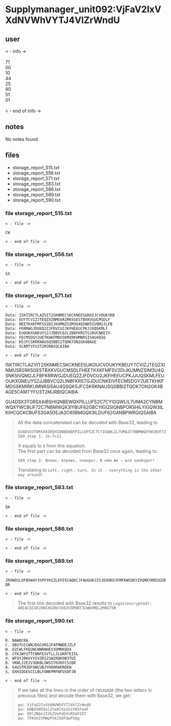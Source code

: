 # Supplymanager_unit092:VjFaV2IxVXdNVWhVYTJ4VlZrWndU
## user
< - info -><br>
<br>
71<br>
00<br>
10<br>
44<br>
25<br>
90<br>
51<br>
01<br>
<br>
< - end of info -><br>
## notes

No notes found

## files
- storage_report_515.txt
- storage_report_556.txt
- storage_report_571.txt
- storage_report_583.txt
- storage_report_586.txt
- storage_report_589.txt
- storage_report_590.txt


### file storage_report_515.txt
```
< - file ->

CW

< - end of file ->
```


### file storage_report_556.txt
```
< - file ->

SX

< - end of file ->
```


### file storage_report_571.txt
```
< - file ->

Data: I5KTIRCTLAZVIT2SKNMECSKCKNEESUKOIJCVOUKYKB
Data: EUYTCVIZJTEQZXINMUSR2RK5GESTBXKVGUCMSDLF
Data: HEETKXKFMFSV2DIJKUMNZSIM3U4QSNK5IVQM2JLFB
Data: FKRRWGJDUEQ2ZJFDVCU2JKFHEEUCPKJJUQSKMLF
Data: EUOUKXGNEUYS2JJBBVCQ2LINBFKRSTGJDUCNKEIV
Data: FECMSDGY2UETKHKFMDGSKMIRKUMNRSI5AU4QSQ
Data: K5JFCSKRKNAUSQSBBI2TQOK7ON2GK4BAGE
Data: 5CAMTYFU3T2MJRBIQCAIBA

< - end of file ->
```

I5KTIRCTLAZVIT2SKNMECSKCKNEESUKOIJCVOUKYKBEUYTCVIZJTEQZXINMUSR2RK5GESTBXKVGUCMSDLFHEETKXKFMFSV2DIJKUMNZSIM3U4QSNK5IVQM2JLFBFKRRWGJDUEQ2ZJFDVCU2JKFHEEUCPKJJUQSKMLFEUOUKXGNEUYS2JJBBVCQ2LINBFKRSTGJDUCNKEIVFECMSDGY2UETKHKFMDGSKMIRKUMNRSI5AU4QSQK5JFCSKRKNAUSQSBBI2TQOK7ON2GK4BAGE5CAMTYFU3T2MJRBIQCAIBA


GU4DSX3TORSXAIBSHIQNBEWQXPILLUFS2C7CYIGQWLIL7UMA2CYNBMWQXYWCBUF72C7NBMWQX3IYBUF62GBCYIGQSIQNBPORSHILYIGQW3ILKIHCQCKCBUFS2GA5DEJA2C65BMGQX3ILDUF62GANBPWRQIQSAIBA
> All the data concatenated can be decoded with Base32, leading to
> ```
> GU4DSX3TORSXAIBSHIQNBEWQXPILLUFS2C7CYIGQWLIL7UMA2CYNBMWQXYWCBUF72C7NBMWQX3IYBUF62GBCYIGQSIQNBPORSHILYIGQW3ILKIHCQCKCBUFS2GA5DEJA2C65BMGQX3ILDUF62GANBPWRQIQSAIBA
> 589_step 1: 2x-7=11  
> ```
> X equals to `9` from this equation.  
> The first part can be decoded from Base32 once again, leading to:
> ```
> 589_step 2: Влево, вправо, поворот, В нём же — всё наоборот!   
> ```
> Translating to `Left, right, turn, In it - everything is the other way around!`


### file storage_report_583.txt
```
< - file ->

QA

< - end of file ->
```


### file storage_report_586.txt
```
< - file ->

< - end of file ->
```


### file storage_report_589.txt
```
< - file ->

JRXWO2LOFBSW4Y3SPFYHIZLEFE5CAQKCJFAUGUKJI5JEUOKOJFMFKWSOKYZVQRKYKM2U2OKCKQZUGV2XKZGUITBSJU4UOVBVJYQCAIBA
DR

< - end of file ->
```
> The first line decoded with Base32 results to 
> `Login(encrypted): ABIACQIGRJ9NIXUZNV3XEXS5M9BT3CWWVMDL2M9GT5N`


### file storage_report_590.txt
```
< - file ->

R. NAWOCRA
C. OB3TUICWNJDGCVRSJF4FMWDEJZLF
W. O2CWLFKEUNCWNRNHEV3OMRKQU4
Q. CFKJWFUTTCNNFESVTLLJLGKRTEI5L
X. WFQYJRKUYVSVZRIZSW2RQKOB3TUI
D. VKWLJ2E2V3QKBLGWSSTKVDFC52QK
A. G4USTMJDFUWCUBJYHOORAKRDEW
S. DXHIQGESCCLBLFONKPMFWFU5DFJB

< - end of file ->
```

> If we take all the lines in the order of `CWSXQADR` (the two letters in previous files) and decode them with Base32, we get:
> ```
> pw: VjFaV2IxVXdNVWhVYTJ4VlZrWndU
> pw: bHBXVW5OalZteHlXa1U1YW1FemF
> pw: ERlZNbkJIVkZVeFdGVnRSbFZXT
> pw: TFKUVZtMWpPVkJSUFQwPSAg
> ```